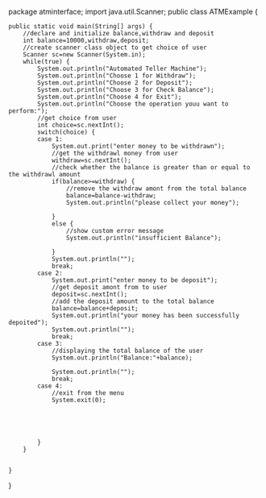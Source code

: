 package atminterface;
import java.util.Scanner;
public class ATMExample {

	public static void main(String[] args) {
		//declare and initialize balance,withdraw and deposit
		int balance=10000,withdraw,deposit;
		//create scanner class object to get choice of user
		Scanner sc=new Scanner(System.in);
		while(true) {
			System.out.println("Automated Teller Machine");
			System.out.println("Choose 1 for Withdraw");
			System.out.println("Choose 2 for Deposit");
			System.out.println("Choose 3 for Check Balance");
			System.out.println("Choose 4 for Exit");
			System.out.println("Choose the operation youu want to perform:");
			//get choice from user
			int choice=sc.nextInt();
			switch(choice) {
			case 1:
				System.out.print("enter money to be withdrawn");
				//get the withdrawl money from user
				withdraw=sc.nextInt();
				//check whether the balance is greater than or equal to the withdrawl amount
				if(balance>=withdraw) {
					//remove the withdraw amont from the total balance
					balance=balance-withdraw;
					System.out.println("please collect your money");
					
				}
				else {
					//show custom error message
					System.out.println("insufficient Balance");
					
				}
				System.out.println("");
				break;
			case 2:
				System.out.print("enter money to be deposit");
				//get deposit amont from to user
				deposit=sc.nextInt();
				//add the deposit amount to the total balance
				balance=balance+deposit;
				System.out.println("your money has been successfully depoited");
				System.out.println("");
				break;
			case 3:
				//displaying the total balance of the user
				System.out.println("Balance:"+balance);
				
				System.out.println("");
				break;
			case 4:
				//exit from the menu
				System.exit(0);
				
				
				
				
				
			}
		}
		

	}

}

